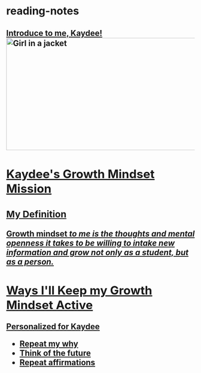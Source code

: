 # reading-notes
<html>
<body>
<h2>
<u>
<b> Introduce to me, Kaydee!
</b>

<img src="https://cdn.discordapp.com/attachments/442113342501552147/1069658050820059206/image.png" alt="Girl in a jacket" width="1500" height="300">

<h2> <u> Kaydee's Growth Mindset Mission </u>
</h2>
<h3> My Definition
 </h3>
<p> <b> <u> Growth mindset</u> </b> <i> to me is the thoughts and mental openness it takes to be willing to intake new information and grow not only as a student, but as a person. 
</i>
</p>
<h2>
<u> Ways I'll Keep my Growth Mindset Active </u>
</h2>
<p> Personalized for Kaydee
<ul>
  <li>Repeat my why</li>
  <li>Think of the future</li>
  <li>Repeat affirmations</li>
</ul>
</p>

</body>
</html>
